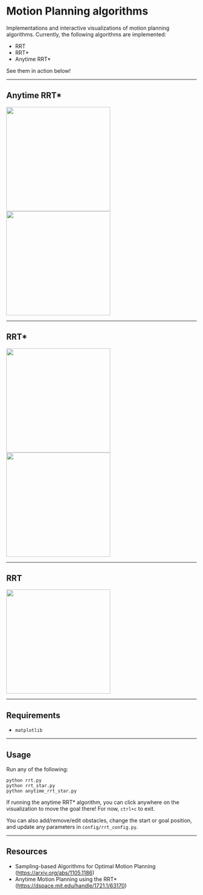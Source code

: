 # Motion Planning algorithms
Implementations and interactive visualizations of motion planning algorithms. Currently, the following algorithms are implemented:
- RRT
- RRT*
- Anytime RRT*

See them in action below!

---
## Anytime RRT*

<p float="left">
    <img src="gifs/anytime_rrt_star.gif" width="275" height="275"/>
    <img src="gifs/anytime_rrt_star2.gif" width="275" height="275"/>
</p>

---
## RRT*

<p float="left">
    <img src="gifs/rrt_star.gif" width="275" height="275"/>
    <img src="gifs/rrt_star2.gif" width="275" height="275"/>
</p>

---
## RRT

<img src="gifs/rrt.gif" width="275" height="275"/>

---
## Requirements
- `matplotlib`

---
## Usage
Run any of the following:
```
python rrt.py
python rrt_star.py
python anytime_rrt_star.py
```
If running the anytime RRT* algorithm, you can click anywhere on the visualization to move the goal there! For now, `ctrl+c` to exit.

You can also add/remove/edit obstacles, change the start or goal position, and update any parameters in `config/rrt_config.py`.

---
## Resources
- Sampling-based Algorithms for Optimal Motion Planning (https://arxiv.org/abs/1105.1186)
- Anytime Motion Planning using the RRT* (https://dspace.mit.edu/handle/1721.1/63170)
